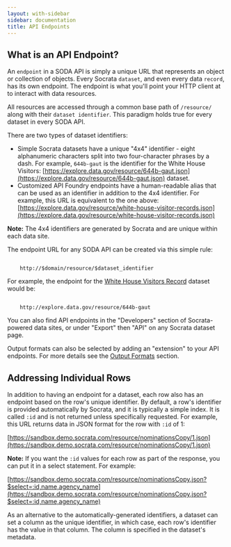```yaml
---
layout: with-sidebar
sidebar: documentation
title: API Endpoints
---
```


## What is an API Endpoint?

An `endpoint` in a SODA API is simply a unique URL that represents an object or collection of objects. Every Socrata `dataset`, and even every data `record`, has its own endpoint. The endpoint is what you'll point your HTTP client at to interact with data resources.

All resources are accessed through a common base path of `/resource/` along with their `dataset identifier`. This paradigm holds true for every dataset in every SODA API.

There are two types of dataset identifiers:
* Simple Socrata datasets have a unique "4x4" identifier - eight alphanumeric characters split into two four-character phrases by a dash. For example, `644b-gaut` is the identifier for the White House Visitors: [https://explore.data.gov/resource/644b-gaut.json](https://explore.data.gov/resource/644b-gaut.json) dataset.
* Customized API Foundry endpoints have a human-readable alias that can be used as an identifier in addition to the 4x4 identifier. For example, this URL is equivalent to the one above: [https://explore.data.gov/resource/white-house-visitor-records.json](https://explore.data.gov/resource/white-house-visitor-records.json)

**Note:** The 4x4 identifiers are generated by Socrata and are unique within each data site.

The endpoint URL for any SODA API can be created via this simple rule:

<code class="url">
	<span class="transport">http://</span><span class="domain">$domain</span><span class="path">/resource/</span><span class="identifier">$dataset_identifier</span>
</code>

For example, the endpoint for the [White House Visitors Record](http://replaceme.com/url) dataset would be:

<code class="url">
	<span class="transport">http://</span><span class="domain">explore.data.gov</span><span class="path">/resource/</span><span class="identifier">644b-gaut</span>
</code>

You can also find API endpoints in the "Developers" section of Socrata-powered data sites, or under "Export" then "API" on any Socrata dataset page.

Output formats can also be selected by adding an "extension" to your API endpoints. For more details see the [Output Formats](/docs/formats/index.html) section.

## Addressing Individual Rows

In addition to having an endpoint for a dataset, each row also has an endpoint based on the row's unique identifier. By default, a
row's identifier is provided automatically by Socrata, and it is typically a simple index. It is called `:id` and is not returned unless specifically requested. For example, this URL returns data in JSON format for the row with `:id` of 1:

[https://sandbox.demo.socrata.com/resource/nominationsCopy/1.json](https://sandbox.demo.socrata.com/resource/nominationsCopy/1.json)

**Note:**  If you want the `:id` values for each row as part of the response, you can put it in a select statement. For example:

[https://sandbox.demo.socrata.com/resource/nominationsCopy.json?$select=:id,name,agency_name](https://sandbox.demo.socrata.com/resource/nominationsCopy.json?$select=:id,name,agency_name)

As an alternative to the automatically-generated identifiers, a dataset
can set a column as the unique identifier, in which case, each row's identifier has the value in that column. The column is specified in the dataset's metadata.
